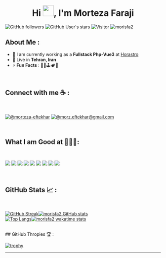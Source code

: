
<h1 align="center">Hi <img src="https://media.giphy.com/media/hvRJCLFzcasrR4ia7z/giphy.gif" width="35">, I'm Morteza Faraji</h1>

![GitHub followers](https://img.shields.io/github/followers/morisfa2?style=social) ![GitHub User's stars](https://img.shields.io/github/stars/morisfa2?style=social) ![Visitor](https://visitor-badge.laobi.icu/badge?page_id=morisfa2.repoName) <img src="https://komarev.com/ghpvc/?username=morisfa2" alt="morisfa2" />

## About Me :

- 🏢 I am currently working as a **Fullstack Php-Vue3** at [Horastro](https://horastro.co/)
- 🏡 Live in **Tehran, Iran**
- ⚡ **Fun Facts** : 🧗🎶🕹🏕🥾

<br>

## Connect with me ☕ :

<br>

[![@morteza-eftekhar](https://img.icons8.com/fluency/48/000000/linkedin.png "@morteza-eftekhar")](https://www.linkedin.com/in/morteza-farajii/) 
[![@morz.eftekhar@gmail.com](https://img.icons8.com/fluency/48/000000/apple-mail.png "@myntunescom@gmail.com")](myntunescom@gmail.com)

<br>

## What I am Good at 👨🏻‍💻:

<br>

<img src="https://img.icons8.com/color/php"/> <img src="https://img.icons8.com/?size=64&id=7vdHawe2VPlT&format=png"/> <img src="https://img.icons8.com/color/git"/>  <img src="https://img.icons8.com/color/docker"/>  <img src="https://img.icons8.com/color/sql"/> <img src="https://img.icons8.com/color/bash"/> <img src="https://img.icons8.com/?size=64&id=4PiNHtUJVbLs&format=png&color=000000"/> <img src="https://img.icons8.com/?size=64&id=25Sjy8fKExYA&format=png&color=000000"/>  <img src="https://img.icons8.com/?size=64&id=25Sjy8fKExYA&format=png&color=000000"/>  




<br>

## GitHub Stats 📈 :

<br>

[![GitHub Streak](https://github-readme-streak-stats.herokuapp.com?user=morisfa2&theme=blue-green&card_width=420&date_format=M%20j%5B%2C%20Y%5D)](https://git.io/streak-stats)[![morisfa2 GitHub stats](https://github-readme-stats.vercel.app/api?username=morisfa2&theme=blue-green&card_width=420&range=all_time)](https://github.com/morisfa2/github-readme-stats)
<br>
[![Top Langs](https://github-readme-stats.vercel.app/api/top-langs/?username=morisfa2&theme=blue-green&card_width=345)](https://github.com/morisfa2/github-readme-stats)[![morisfa2 wakatime stats](https://github-readme-stats.vercel.app/api/wakatime?username=morisfa2&theme=blue-green&range=last_7_days)](https://github.com/morisfa2)


<br>
## GitHub Thropies 🏆 :

<br>

[![trophy](https://github-profile-trophy.vercel.app/?username=morisfa2&theme=matrix)](https://github.com/morisfa2/github-profile-trophy)



---
